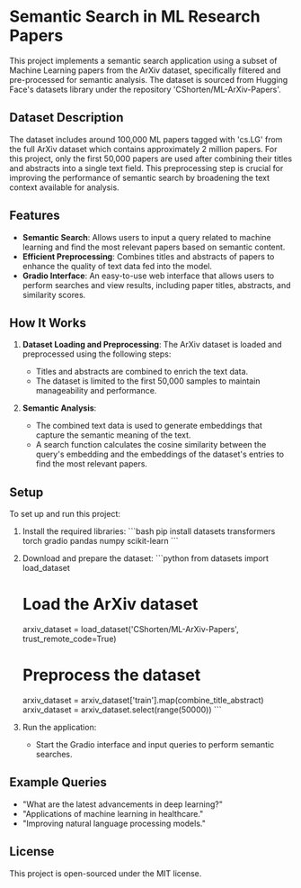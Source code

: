
# Semantic Search in ML Research Papers

This project implements a semantic search application using a subset of Machine Learning papers from the ArXiv dataset, specifically filtered and pre-processed for semantic analysis. The dataset is sourced from Hugging Face's datasets library under the repository 'CShorten/ML-ArXiv-Papers'.

## Dataset Description

The dataset includes around 100,000 ML papers tagged with 'cs.LG' from the full ArXiv dataset which contains approximately 2 million papers. For this project, only the first 50,000 papers are used after combining their titles and abstracts into a single text field. This preprocessing step is crucial for improving the performance of semantic search by broadening the text context available for analysis.

## Features

- **Semantic Search**: Allows users to input a query related to machine learning and find the most relevant papers based on semantic content.
- **Efficient Preprocessing**: Combines titles and abstracts of papers to enhance the quality of text data fed into the model.
- **Gradio Interface**: An easy-to-use web interface that allows users to perform searches and view results, including paper titles, abstracts, and similarity scores.

## How It Works

1. **Dataset Loading and Preprocessing**: The ArXiv dataset is loaded and preprocessed using the following steps:
   - Titles and abstracts are combined to enrich the text data.
   - The dataset is limited to the first 50,000 samples to maintain manageability and performance.

2. **Semantic Analysis**:
   - The combined text data is used to generate embeddings that capture the semantic meaning of the text.
   - A search function calculates the cosine similarity between the query's embedding and the embeddings of the dataset's entries to find the most relevant papers.

## Setup

To set up and run this project:

1. Install the required libraries:
   \```bash
   pip install datasets transformers torch gradio pandas numpy scikit-learn
   \```

2. Download and prepare the dataset:
   \```python
   from datasets import load_dataset

   # Load the ArXiv dataset
   arxiv_dataset = load_dataset('CShorten/ML-ArXiv-Papers', trust_remote_code=True)

   # Preprocess the dataset
   arxiv_dataset = arxiv_dataset['train'].map(combine_title_abstract)
   arxiv_dataset = arxiv_dataset.select(range(50000))
   \```

3. Run the application:
   - Start the Gradio interface and input queries to perform semantic searches.

## Example Queries

- "What are the latest advancements in deep learning?"
- "Applications of machine learning in healthcare."
- "Improving natural language processing models."

## License

This project is open-sourced under the MIT license.
